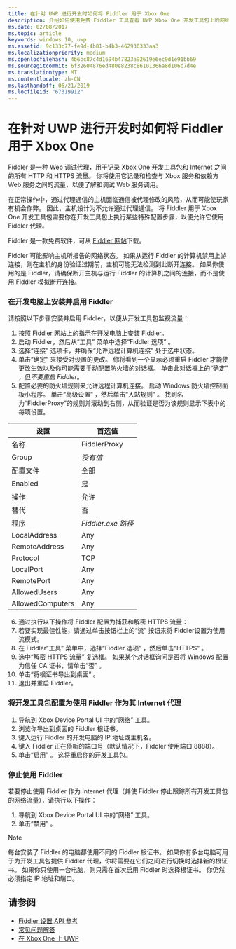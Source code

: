 ```yaml
---
title: 在针对 UWP 进行开发时如何将 Fiddler 用于 Xbox One
description: 介绍如何使用免费 Fiddler 工具查看 UWP Xbox One 开发工具包上的网络流量。
ms.date: 02/08/2017
ms.topic: article
keywords: windows 10, uwp
ms.assetid: 9c133c77-fe9d-4b81-b4b3-462936333aa3
ms.localizationpriority: medium
ms.openlocfilehash: 4b6bc87c4d1694b47823a92619e6ec9d1e91bb69
ms.sourcegitcommit: 6f32604876ed480e8238c86101366a8d106c7d4e
ms.translationtype: MT
ms.contentlocale: zh-CN
ms.lasthandoff: 06/21/2019
ms.locfileid: "67319912"
---
```

# <a name="how-to-use-fiddler-with-xbox-one-when-developing-for-uwp"></a>在针对 UWP 进行开发时如何将 Fiddler 用于 Xbox One

Fiddler 是一种 Web 调试代理，用于记录 Xbox One 开发工具包和 Internet 之间的所有 HTTP 和 HTTPS 流量。 你将使用它记录和检查与 Xbox 服务和依赖方 Web 服务之间的流量，以便了解和调试 Web 服务调用。 

在正常操作中，通过代理通信的主机面临通信被代理修改的风险，从而可能使玩家有机会作弊。 因此，主机设计为不允许通过代理通信。 将 Fiddler 用于 Xbox One 开发工具包需要你在开发工具包上执行某些特殊配置步骤，以便允许它使用 Fiddler 代理。 

Fiddler 是一款免费软件，可从 [Fiddler 网站](https://www.telerik.com/download/fiddler)下载。 

Fiddler 可能影响主机所报告的网络状态。 如果从运行 Fiddler 的计算机禁用上游连接，则在主机的身份验证过期前，主机可能无法检测到此断开连接。 如果你使用的是 Fiddler，请确保断开主机与运行 Fiddler 的计算机之间的连接，而不是使用 Fiddler 模拟断开连接。

### <a name="to-install-and-enable-fiddler-on-your-development-pc"></a>在开发电脑上安装并启用 Fiddler
请按照以下步骤安装并启用 Fiddler，以便从开发工具包监视流量：

1. 按照 [Fiddler 网站](https://www.telerik.com/download/fiddler)上的指示在开发电脑上安装 Fiddler。 
2. 启动 Fiddler，然后从“工具”  菜单中选择“Fiddler 选项”  。 
3. 选择“连接”  选项卡，并确保“允许远程计算机连接”  处于选中状态。 
4. 单击“确定”  来接受对设置的更改。 你将看到一个显示必须重启 Fiddler 才能使更改生效以及你可能需要手动配置防火墙的对话框。 单击此对话框上的“确定”  ，但*不要重启 Fiddler*。
5. 配置必要的防火墙规则来允许远程计算机连接。 启动 Windows 防火墙控制面板小程序。 单击“高级设置”  ，然后单击“入站规则”  。 找到名为“FiddlerProxy”的规则并滚动到右侧，从而验证是否为该规则显示下表中的每项设置。
  
  | 设置           | 首选值                |
  | ----              | ----                           |
  | 名称              | FiddlerProxy                   |
  | Group             | *没有值* |
  | 配置文件           | 全部                            |
  | Enabled           | 是                            |
  | 操作            | 允许                          |
  | 替代          | 否                             |
  | 程序           | *Fiddler.exe 路径*          |
  | LocalAddress      | Any                            |
  | RemoteAddress     | Any                            |
  | Protocol          | TCP                            |
  | LocalPort         | Any                            |
  | RemotePort        | Any                            |
  | AllowedUsers      | Any                            |
  | AllowedComputers  | Any                            |


6. 通过执行以下操作将 Fiddler 配置为捕获和解密 HTTPS 流量：
  1. 若要实现最佳性能，请通过单击按钮栏上的“流”  按钮来将 Fiddler设置为使用流模式。
  2. 在 Fiddler“工具”  菜单中，选择“Fiddler 选项”  ，然后单击“HTTPS”  。
  3. 选中“解密 HTTPS 流量”  复选框。 如果某个对话框询问是否将 Windows 配置为信任 CA 证书，请单击“否”  。
  4. 单击“将根证书导出到桌面”  。
7. 退出并重启 Fiddler。

### <a name="to-configure-a-dev-kit-to-use-fiddler-as-its-proxy-to-the-internet"></a>将开发工具包配置为使用 Fiddler 作为其 Internet 代理

1. 导航到 Xbox Device Portal UI 中的“网络”  工具。
2. 浏览你导出到桌面的 Fiddler 根证书。 
3. 键入运行 Fiddler 的开发电脑的 IP 地址或主机名。
4. 键入 Fiddler 正在侦听的端口号（默认情况下，Fiddler 使用端口 8888）。 
5. 单击“启用”  。 这将重启你的开发工具包。

### <a name="to-stop-using-fiddler"></a>停止使用 Fiddler
若要停止使用 Fiddler 作为 Internet 代理（并使 Fiddler 停止跟踪所有开发工具包的网络流量），请执行以下操作：

1. 导航到 Xbox Device Portal UI 中的“网络”  工具。
2. 单击“禁用”  。

> [!NOTE]
> 每台安装了 Fiddler 的电脑都使用不同的 Fiddler 根证书。 如果你有多台电脑可用于为开发工具包提供 Fiddler 代理，你将需要在它们之间进行切换时选择新的根证书。 如果你只使用一台电脑，则只需在首次启用 Fiddler 时选择根证书。 你仍然必须指定 IP 地址和端口。

## <a name="see-also"></a>请参阅
- [Fiddler 设置 API 参考](wdp-fiddler-api.md)
- [常见问题解答](frequently-asked-questions.md)
- [在 Xbox One 上 UWP](index.md)



